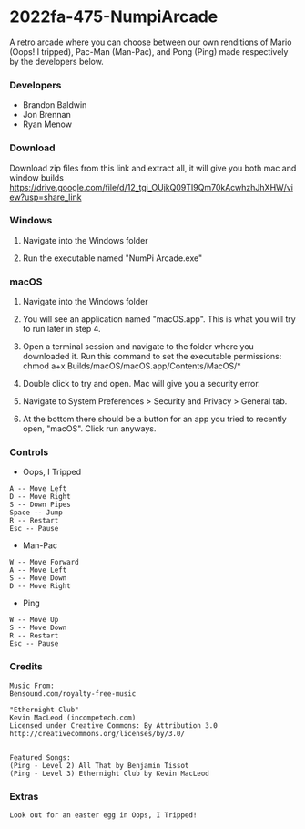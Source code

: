 # 2022fa-475-NumpiArcade
A retro arcade where you can choose between our own renditions of Mario (Oops! I tripped), Pac-Man (Man-Pac), and Pong (Ping) made respectively by the developers below.

### Developers 
- Brandon Baldwin
- Jon Brennan
- Ryan Menow

### Download
Download zip files from this link and extract all, it will give you both mac and window builds
https://drive.google.com/file/d/12_tgi_OUjkQ09TI9Qm70kAcwhzhJhXHW/view?usp=share_link

### Windows
1. Navigate into the Windows folder

2. Run the executable named "NumPi Arcade.exe"

### macOS
1. Navigate into the Windows folder

2. You will see an application named "macOS.app". This is what you will try to run later in step 4.

3. Open a terminal session and navigate to the folder where you downloaded it. Run this command to set the executable permissions:
chmod a+x Builds/macOS/macOS.app/Contents/MacOS/* 

4. Double click to try and open. Mac will give you a security error.

5. Navigate to System Preferences > Security and Privacy > General tab.

6. At the bottom there should be a button for an app you tried to recently open, "macOS". Click run anyways.


### Controls
- Oops, I Tripped
```
A -- Move Left
D -- Move Right
S -- Down Pipes
Space -- Jump
R -- Restart
Esc -- Pause
```
- Man-Pac
```
W -- Move Forward
A -- Move Left
S -- Move Down
D -- Move Right
```
- Ping
```
W -- Move Up
S -- Move Down
R -- Restart
Esc -- Pause
```


### Credits
```
Music From:
Bensound.com/royalty-free-music

"Ethernight Club"
Kevin MacLeod (incompetech.com)
Licensed under Creative Commons: By Attribution 3.0
http://creativecommons.org/licenses/by/3.0/


Featured Songs:
(Ping - Level 2) All That by Benjamin Tissot
(Ping - Level 3) Ethernight Club by Kevin MacLeod
```

### Extras
```
Look out for an easter egg in Oops, I Tripped!
```
